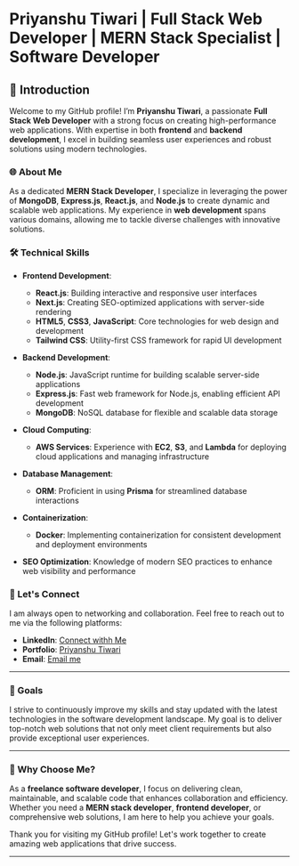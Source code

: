 
# Priyanshu Tiwari | Full Stack Web Developer | MERN Stack Specialist | Software Developer

## 👋 Introduction

Welcome to my GitHub profile! I’m **Priyanshu Tiwari**, a passionate **Full Stack Web Developer** with a strong focus on creating high-performance web applications. With expertise in both **frontend** and **backend development**, I excel in building seamless user experiences and robust solutions using modern technologies.

### 🌐 About Me

As a dedicated **MERN Stack Developer**, I specialize in leveraging the power of **MongoDB**, **Express.js**, **React.js**, and **Node.js** to create dynamic and scalable web applications. My experience in **web development** spans various domains, allowing me to tackle diverse challenges with innovative solutions.

### 🛠️ Technical Skills

- **Frontend Development**:
  - **React.js**: Building interactive and responsive user interfaces
  - **Next.js**: Creating SEO-optimized applications with server-side rendering
  - **HTML5**, **CSS3**, **JavaScript**: Core technologies for web design and development
  - **Tailwind CSS**: Utility-first CSS framework for rapid UI development

- **Backend Development**:
  - **Node.js**: JavaScript runtime for building scalable server-side applications
  - **Express.js**: Fast web framework for Node.js, enabling efficient API development
  - **MongoDB**: NoSQL database for flexible and scalable data storage

- **Cloud Computing**:
  - **AWS Services**: Experience with **EC2**, **S3**, and **Lambda** for deploying cloud applications and managing infrastructure

- **Database Management**:
  - **ORM**: Proficient in using **Prisma** for streamlined database interactions

- **Containerization**:
  - **Docker**: Implementing containerization for consistent development and deployment environments

- **SEO Optimization**: Knowledge of modern SEO practices to enhance web visibility and performance

### 🤝 Let's Connect

I am always open to networking and collaboration. Feel free to reach out to me via the following platforms:

- **LinkedIn**: [Connect withh Me](https://www.linkedin.com/in/iampriyanshu29/)
- **Portfolio**: [Priyanshu Tiwari](www.priyanshutiwari.me)
- **Email**: [Email me](mailto:iampriyanshu2901@hotmail.com)

---

### 🚀 Goals

I strive to continuously improve my skills and stay updated with the latest technologies in the software development landscape. My goal is to deliver top-notch web solutions that not only meet client requirements but also provide exceptional user experiences.

---

### 🌟 Why Choose Me?

As a **freelance software developer**, I focus on delivering clean, maintainable, and scalable code that enhances collaboration and efficiency. Whether you need a **MERN stack developer**, **frontend developer**, or comprehensive web solutions, I am here to help you achieve your goals.

Thank you for visiting my GitHub profile! Let's work together to create amazing web applications that drive success.

---
